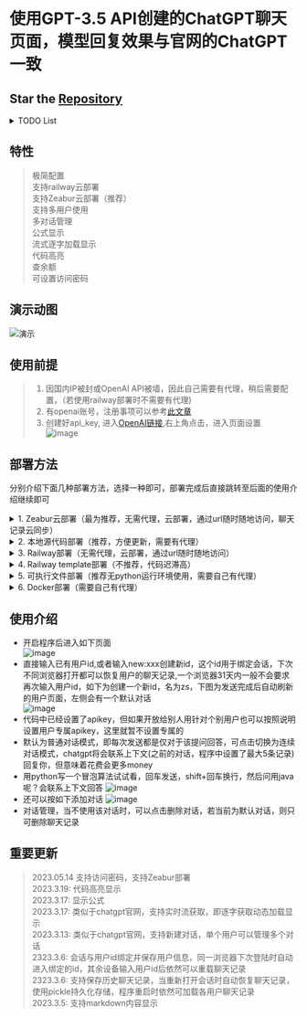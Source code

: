# 使用GPT-3.5 API创建的ChatGPT聊天页面，模型回复效果与官网的ChatGPT一致
## Star the [Repository](https://github.com/LiangYang666/ChatGPT-Web)  
<details>
<summary>TODO List</summary>


- [ ] 界面优化  
- [ ] 代码规范化，请求返回值规范、代码文件划分
- [x] 实现聊天记录文件下载，以及上传合并
- [x] 界面适应手机  
- [x] 处理聊天记录更多由本地完成，即js完成聊天记录的请求
- [x] 添加token设置栏，按钮中设置
- [x] 在连续对话模式下支持多人同时使用  
- [x] 重载历史记录
- [x] 切换聊天模式和重置时提示
- [x] 支持多对话管理
- [x] 公式显示
- [x] 流式拉取，逐字词动态实时显示
- [x] 代码高亮显示
- [x] 查余额
</details>

## 特性
> 极简配置  
> 支持railway云部署  
> 支持Zeabur云部署（推荐）  
> 支持多用户使用  
> 多对话管理  
> 公式显示  
> 流式逐字加载显示  
> 代码高亮  
> 查余额  
> 可设置访问密码

## 演示动图
![演示](https://user-images.githubusercontent.com/38237931/227176542-c924084c-8ceb-41cd-9e09-1f82e1d14366.gif)
  

## 使用前提
> 1. 因国内IP被封或OpenAI API被墙，因此自己需要有代理，稍后需要配置，（若使用railway部署时不需要有代理)    
> 2. 有openai账号，注册事项可以参考[此文章](https://juejin.cn/post/7173447848292253704)   
> 3. 创建好api_key, 进入[OpenAI链接](https://platform.openai.com/),右上角点击，进入页面设置  
![image](https://user-images.githubusercontent.com/38237931/222461544-260ef350-2d05-486d-bf36-d078873b0f7a.png)

## 部署方法
分别介绍下面几种部署方法，选择一种即可，部署完成后直接跳转至后面的使用介绍继续即可

<details>
<summary>1. Zeabur云部署（最为推荐，无需代理，云部署，通过url随时随地访问，聊天记录云同步）</summary>  
  
  > - 关于Zeabur：Zeabur是云容器提供商，你能够使用它部署你的应用，并使用url链接随时随地访问你的应用，类似于Railway，但无时间限制  
  > 1. 首先将代码fork到你的github中
  > 2. 点击网址注册账号，[Zeabur](zeabur.com) ，绑定GitHub账号
  > 3. 进入[项目创建链接](https://dash.zeabur.com/projects)，点击Create Project，输入名称 ChatGPT-Web创建项目
  > 4. 创建完成后，点击如图，添加服务
  ![image](https://github.com/LiangYang666/ChatGPT-Web/assets/38237931/eb9c8b10-de16-4cfe-906f-d5f64ccca693)
  > 5. 弹出的界面中，点击如下
  ![image](https://github.com/LiangYang666/ChatGPT-Web/assets/38237931/e8da843e-e4d0-4599-bdd1-9216ed6fdbdb)
  > 6. 弹出界面中，左侧选择你的GitHub，如果未绑定，请授权Zeabur访问你GitHub的所有项目，搜索ChatGPT-Web，即你clone的仓库，点击Import
  ![image](https://github.com/LiangYang666/ChatGPT-Web/assets/38237931/c462b508-e3e9-4d4a-9c81-2515b8242245)
  > 7. 选择分支为main，点击部署
  ![image](https://github.com/LiangYang666/ChatGPT-Web/assets/38237931/51a40409-fc65-430d-a97a-ce5a59642041)
  > 8. 等待片刻后，将显示运行中，即部署完成，但此时还需要设置一些环境变量
  ![image](https://github.com/LiangYang666/ChatGPT-Web/assets/38237931/59599caa-13bb-4806-bf77-22dcc7a745dc)
  分别设置`DEPLOY_ON_ZEABUR`为`true`,`PORT`为5000即可，如为保证安全性，防止他人使用还可设置`PASSWORD`以及`ADMIN_PASSWORD`环境变量(可暂不设置，有需要再设)，这两个环境变量分别代表普通访问密码，以及管理员密码，设置后用户访问网页时需要使用访问密码认证，而管理员密码用于下载以及合并所有用户的聊天记录时使用
  > 9. 设置访问域名，url，点击如下，再填入可用主机名保存url即可，如自己有域名，也可绑定自己的域名
  ![image](https://github.com/LiangYang666/ChatGPT-Web/assets/38237931/152e12d7-aecc-42dc-a6a2-0ac87a6e8391)
  ![image](https://github.com/LiangYang666/ChatGPT-Web/assets/38237931/0dff69bf-ba48-478c-9898-80e3e698a9ec)
  > 10. 点击redeploy重新部署，等待片刻后部署完成，一般一分钟以内部署完成，若未刷新可手动刷新网页查看，使用生成的url访问即可使用
  ![image](https://github.com/LiangYang666/ChatGPT-Web/assets/38237931/a00781f8-f594-4c35-9a61-a99162ef2552)
  > 11. 使用new:xxx创建用户即可使用，或者上传已有聊天记录，相关使用方式见使用介绍
  > 12. 请注意，当设置密码或其它环境变量时请在设置后重新部署，每次部署后都会清除聊天记录，可先下载好已有用户记录再重新部署

  
  
</details>
<details>
<summary>2. 本地源代码部署（推荐，方便更新，需要有代理）</summary>

> 前提：python3.7及以上运行环境
> 1. 执行 `pip install -r requirements.txt`安装必要包
> 2. 打开`config.yaml`文件，配置HTTPS_PROXY和OPENAI_API_KEY，相关细节已在配置文件中描述
> 5. 执行`python main.py`运行程序.若程序中未指定apikey也可以在终端执行时添加环境变量，如执行`OPANAI_API_KEY=sk-XXXX python main.py`来运行，其中`sk-XXXX`为你的apikey
> 6. 打开本地浏览器访问`127.0.0.1:5000`,部署完成
> 7. 关于更新，当代码更新时，使用git pull更新重新部署即可  
</details>
<details>
<summary>3. Railway部署（无需代理，云部署，通过url随时随地访问）</summary>  
  
  > - 关于Railway：Railway是云容器提供商，你能够使用它部署你的应用，并使用url链接随时随地访问你的应用，Railway使用前提是你的GitHub账号满180天，绑定并验证后每月送5美元和500小时的使用时长，大概21天，因此如果使用这种方式需要在某些不使用的时段停止你的容器  
  > 1. 首先将代码fork到你的github中
  > 2. 点击右侧[![Deploy on Railway](https://railway.app/button.svg)](https://railway.app/new)，然后选择`Deploy from GitHub repo`，再选择`Configure GitHub App`，将会弹出新的窗口，在该窗口中选择`Only select repositories`，然后到下拉列表中选择刚才fork到你账号的仓库
  ![image](https://user-images.githubusercontent.com/38237931/228179892-340ab8e5-dc20-4365-80bb-8ecc2568a4a8.png)
  > 3. 授权完成后，`Configure GitHub App`下将会出现授权的项目  
  ![image](https://user-images.githubusercontent.com/38237931/228181108-597230a2-49b6-4202-bacf-4dd3f9d3da92.png)
  > 4. 不要点击立即部署，点击添加变量
  ![image](https://user-images.githubusercontent.com/38237931/228181839-c7fd4404-69ca-4800-bd43-ae1926e82650.png)
  > 5. 将会跳转至新页面，依次添加`PORT`,`DEPLOY_ON_RAILWAY`以及`OPENAI_API_KEY`三个环境变量,相应值如下PORT为5000，DEPLOY_ON_RAILWAY为true
  ![image](https://user-images.githubusercontent.com/38237931/228186399-c2a1a802-7394-4c54-8148-057284e047b2.png) 
  > 6. 修改变量后会自动部署，可点击`Deployments`查看，还可以点击查看日志  
  ![image](https://user-images.githubusercontent.com/38237931/228187234-4a2b7003-e747-4a50-80fd-36a6f9c5deff.png)
  > 7. 点击查看日志，成功的一般显示如下  
  ![image](https://user-images.githubusercontent.com/38237931/228150419-47ea9ffd-2f8d-4851-a5bd-ed9c3d49b28d.png)  
  > 8. 查看访问url，未生成可点击Generate Domain生成即可，当然如果你自己有域名，还可以添加你自己的自定义域名    
  ![image](https://user-images.githubusercontent.com/38237931/228151149-ab46e0cf-1936-4e9a-860a-4d82f70185d8.png)  
  > 9. 进入后如图，任何网络环境下只要输入url即可访问
  ![image](https://user-images.githubusercontent.com/38237931/228188680-4a802916-8719-448e-a532-94f275601990.png)
  > 10. 关于更新，当源仓库更新时，只需要将fork下来的仓库同步更新，railway将会自动部署更新的代码

  
  
</details>

<details>
<summary>4. Railway template部署（不推荐，代码迟滞高）</summary>  
  
> 1. 点击右侧按钮进行部署[![Deploy on Railway](https://railway.app/button.svg)](https://railway.app/template/oT2ZUt?referralCode=LtUnsq)
> 首次使用railway的用户需要先绑定github账号并登陆，并进行验证，验证后可获得5美元、500小时每月的免费额度，绑定完成后重新点击上方图标，进行部署，如图进入后填写相关信息和api key  
> ![image](https://user-images.githubusercontent.com/38237931/228148818-b928763e-eeed-4a7b-a0b2-263bfc3ee4a5.png)  
> 2. 点击部署后，会自动跳转，等待部署完成即可，如图为部署完成  
![image](https://user-images.githubusercontent.com/38237931/228154517-b0ed2a1a-0b5e-4321-b613-686a07bd424f.png)
> 3. 点击查看日志，成功的一般显示如下  
![image](https://user-images.githubusercontent.com/38237931/228150419-47ea9ffd-2f8d-4851-a5bd-ed9c3d49b28d.png)  
> 4. 查看访问url，使用该url即可访问  
![image](https://user-images.githubusercontent.com/38237931/228151149-ab46e0cf-1936-4e9a-860a-4d82f70185d8.png)  
> 5. 关于更新，点击如下进行更新即可，由Dashboard进入选择如下，但该种方式检查更新的迟滞似乎太高      
![image](https://user-images.githubusercontent.com/38237931/228157242-0614b216-564b-4abf-8c37-130ca6736fbd.png)

</details>

<details>
<summary>5. 可执行文件部署（推荐无python运行环境使用，需要自己有代理）</summary>

待补充

</details>

<details>
<summary>6. Docker部署（需要自己有代理）</summary>

待补充

</details>

## 使用介绍
- 开启程序后进入如下页面  
![image](https://user-images.githubusercontent.com/38237931/226513812-ff05e48f-64f2-465f-a8c2-d6ac41df46c2.png)
- 直接输入已有用户id,或者输入new:xxx创建新id，这个id用于绑定会话，下次不同浏览器打开都可以恢复用户的聊天记录,一个浏览器31天内一般不会要求再次输入用户id，如下为创建一个新id，名为zs，下图为发送完成后自动刷新的用户页面，左侧会有一个默认对话  
![image](https://user-images.githubusercontent.com/38237931/224632635-3639e8bd-a6a6-4c1c-9c49-2c3d04c9ed3b.png)  
- 代码中已经设置了apikey，但如果开放给别人用针对个别用户也可以按照说明设置用户专属apikey，这里就暂不设置专属的
- 默认为普通对话模式，即每次发送都是仅对于该提问回答，可点击切换为连续对话模式，chatgpt将会联系上下文(之前的对话，程序中设置了最大5条记录)回复你，但意味着花费会更多money  
- 用python写一个冒泡算法试试看，回车发送，shift+回车换行，然后问用java呢？会联系上下文回答 
![image](https://user-images.githubusercontent.com/38237931/226513646-fe3cd31d-3597-4c0c-aa54-fdb734916b85.png)
- 还可以按如下添加对话
![image](https://user-images.githubusercontent.com/38237931/224634107-f9c43c94-f044-4323-913f-2141c081fc04.png)
- 对话管理，当不使用该对话时，可以点击删除对话，若当前为默认对话，则只可删除聊天记录


## 重要更新  
> 2023.05.14 支持访问密码，支持Zeabur部署  
> 2023.3.19: 代码高亮显示  
> 2023.3.17: 显示公式  
> 2023.3.17: 类似于chatgpt官网，支持实时流获取，即逐字获取动态加载显示  
> 2023.3.13: 类似于chatgpt官网，支持新建对话，单个用户可以管理多个对话  
> 2323.3.6: 会话与用户id绑定并保存用户信息，同一浏览器下次登陆时自动进入绑定的id，其余设备输入用户id后依然可以重载聊天记录  
> 2323.3.6: 支持保存历史聊天记录，当重新打开会话时自动恢复聊天记录，使用pickle持久化存储，程序重启时依然可加载各用户聊天记录   
> 2023.3.5: 支持markdown内容显示 


